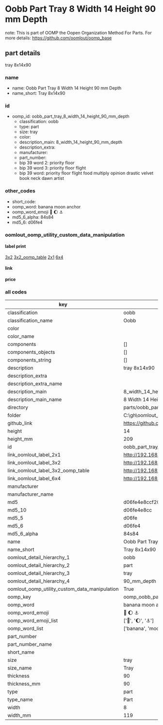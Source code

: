 # Oobb Part Tray 8 Width 14 Height 90 mm Depth  

note: This is part of OOMP the Oopen Organization Method For Parts. For more details: https://github.com/oomlout/oomp_base

##  part details
  



tray 8x14x90



### name
* name: Oobb Part Tray 8 Width 14 Height 90 mm Depth
* name_short: Tray 8x14x90 
### id
* oomp_id: oobb_part_tray_8_width_14_height_90_mm_depth
  * classification: oobb
  * type: part
  * size: tray
  * color: 
  * description_main: 8_width_14_height_90_mm_depth
  * description_extra: 
  * manufacturer: 
  * part_number: 
  * bip 39 word 2: priority floor
  * bip 39 word 3: priority floor flight
  * bip 39 word: priority floor flight food multiply opinion drastic velvet book neck dawn artist

### other_codes
* short_code: 
* oomp_word: banana moon anchor
* oomp_word_emoji :banana: :moon: :anchor:
* md5_6_alpha: 84s84
* md5_6: d06fe4






### oomlout_oomp_utility_custom_data_manipulation
#### label print
[3x2](http://192.168.1.245:1112/?label=oomp%2084s84)
[3x2_oomp_table](http://192.168.1.108:1112/?label=oomp%2084s84)
[2x1](http://192.168.1.242:1112/?label=oomp%2084s84)
[6x4](http://192.168.1.55:1112/?label=oomp%2084s84)    

#### link

                              

#### price







### all codes 
| key | value |  
| --- | --- |  
| classification | oobb |  
| classification_name | Oobb |  
| color |  |  
| color_name |  |  
| components | [] |  
| components_objects | [] |  
| components_string | [] |  
| description | tray 8x14x90 |  
| description_extra |  |  
| description_extra_name |  |  
| description_main | 8_width_14_height_90_mm_depth |  
| description_main_name | 8 Width 14 Height 90 mm Depth |  
| directory | parts/oobb_part_tray_8_width_14_height_90_mm_depth |  
| folder | C:\gh\oomlout_oobb_version_4_generated_parts\parts\oobb_part_tray_8_width_14_height_90_mm_depth |  
| github_link | https://github.com/oomlout/oomlout_oomp_part_src/tree/main/parts/oobb_part_tray_8_width_14_height_90_mm_depth |  
| height | 14 |  
| height_mm | 209 |  
| id | oobb_part_tray_8_width_14_height_90_mm_depth |  
| link_oomlout_label_2x1 | http://192.168.1.242:1112/?label=oomp%2084s84 |  
| link_oomlout_label_3x2 | http://192.168.1.245:1112/?label=oomp%2084s84 |  
| link_oomlout_label_3x2_oomp_table | http://192.168.1.108:1112/?label=oomp%2084s84 |  
| link_oomlout_label_6x4 | http://192.168.1.55:1112/?label=oomp%2084s84 |  
| manufacturer |  |  
| manufacturer_name |  |  
| md5 | d06fe4e8ccf2084a6dc8b5acb1d65d57 |  
| md5_10 | d06fe4e8cc |  
| md5_5 | d06fe |  
| md5_6 | d06fe4 |  
| md5_6_alpha | 84s84 |  
| name | Oobb Part Tray 8 Width 14 Height 90 mm Depth |  
| name_short | Tray 8x14x90  |  
| oomlout_detail_hierarchy_1 | oobb |  
| oomlout_detail_hierarchy_2 | part |  
| oomlout_detail_hierarchy_3 | tray |  
| oomlout_detail_hierarchy_4 | 90_mm_depth |  
| oomlout_oomp_utility_custom_data_manipulation | True |  
| oomp_key | oomp_oobb_part_tray_8_width_14_height_90_mm_depth |  
| oomp_word | banana moon anchor |  
| oomp_word_emoji | :banana: :moon: :anchor: |  
| oomp_word_emoji_list | [':banana:', ':moon:', ':anchor:'] |  
| oomp_word_list | ['banana', 'moon', 'anchor'] |  
| part_number |  |  
| part_number_name |  |  
| short_name |  |  
| size | tray |  
| size_name | Tray |  
| thickness | 90 |  
| thickness_mm | 90 |  
| type | part |  
| type_name | Part |  
| width | 8 |  
| width_mm | 119 |  
